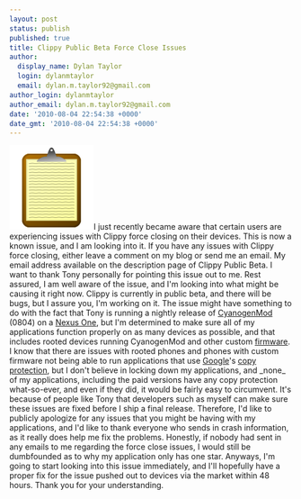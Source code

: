 ```yaml
---
layout: post
status: publish
published: true
title: Clippy Public Beta Force Close Issues
author:
  display_name: Dylan Taylor
  login: dylanmtaylor
  email: dylan.m.taylor92@gmail.com
author_login: dylanmtaylor
author_email: dylan.m.taylor92@gmail.com
date: '2010-08-04 22:54:38 +0000'
date_gmt: '2010-08-04 22:54:38 +0000'
---
```

<p><a href="/images/blog/2010/12/clippy-logo1.png"><img class="alignleft" title="Clippy Logo" src="/images/blog/2010/11/clippy-logo1.png" alt="" width="150" height="150" /></a>I just recently became aware that certain users are experiencing issues with Clippy force closing on their devices. This is now a known issue, and I am looking into it. If you have any issues with Clippy force closing, either leave a comment on my blog or send me an email. My email address available on the description page of Clippy Public Beta. I want to thank Tony personally for pointing this issue out to me. Rest assured, I am well aware of the issue, and I'm looking into what might be causing it right now. Clippy is currently in public beta, and there will be bugs, but I assure you, I'm working on it. The issue might have something to do with the fact that Tony is running a nightly release of <a class="zem_slink" title="CyanogenMod" rel="homepage" href="http://www.cyanogenmod.com/">CyanogenMod</a> (0804) on a <a class="zem_slink" title="Nexus One" rel="homepage" href="http://www.google.com/phone">Nexus One</a>, but I'm determined to make sure all of my applications function properly on as many devices as  possible, and that includes rooted devices running CyanogenMod and other  custom <a class="zem_slink" title="Firmware" rel="wikipedia" href="http://en.wikipedia.org/wiki/Firmware">firmware</a>. I know that there are issues with rooted phones and phones with custom  firmware not being able to run applications that use <a class="zem_slink" title="Google" rel="homepage" href="http://google.com">Google</a>'s <a class="zem_slink" title="Copy protection" rel="wikipedia" href="http://en.wikipedia.org/wiki/Copy_protection">copy  protection</a>, but I don't believe in locking down my applications, and  _none_ of my applications, including the paid versions have any copy  protection what-so-ever, and even if they did, it would be fairly easy to  circumvent. It's because of people like Tony that developers such as myself can make  sure these issues are fixed before I ship a final release. Therefore, I'd like to publicly apologize for any issues that you might be having with my applications, and I'd like to thank everyone who sends in crash information, as it really does help me fix the problems. Honestly, if nobody had sent in any emails to me regarding the force close issues, I would still be dumbfounded as to why my application only has one star. Anyways, I'm going to start looking into this issue immediately, and I'll hopefully have a proper fix for the issue pushed out to devices via the market within 48 hours. Thank you for your understanding.</p>
